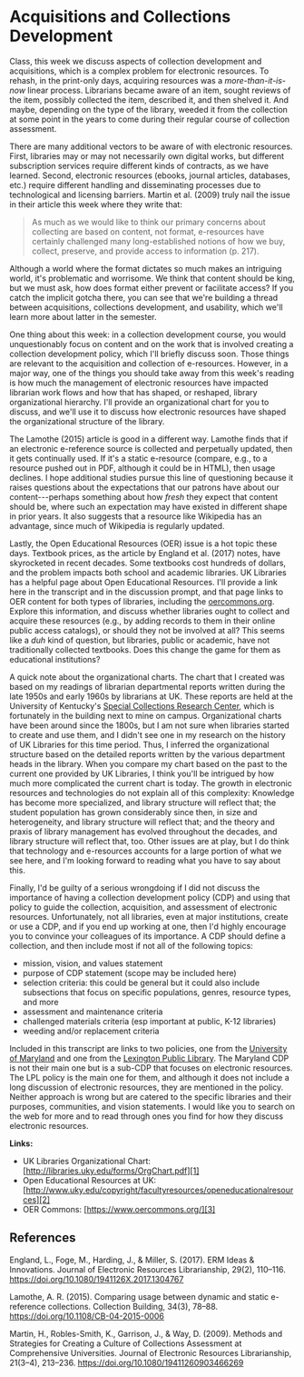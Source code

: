 # Acquisitions and Collections Development

Class, this week we discuss aspects of collection development and acquisitions,
which is a complex problem for electronic resources. To rehash, in the
print-only days, acquiring resources was a *more-than-it-is-now* linear
process. Librarians became aware of an item, sought reviews of the item,
possibly collected the item, described it, and then shelved it. And maybe,
depending on the type of the library, weeded it from the collection at some
point in the years to come during their regular course of collection
assessment.

There are many additional vectors to be aware of with electronic resources.
First, libraries may or may not necessarily own digital works, but different
subscription services require different kinds of contracts, as we have learned.
Second, electronic resources (ebooks, journal articles, databases, etc.)
require different handling and disseminating processes due to technological and
licensing barriers. Martin et al. (2009) truly nail the issue in their article
this week where they write that:

> As much as we would like to think our primary concerns about collecting are
> based on content, not format, e-resources have certainly challenged many
> long-established notions of how we buy, collect, preserve, and provide access
> to information (p. 217).

Although a world where the format dictates so much makes an intriguing world,
it's problematic and worrisome. We think that content should be king, but we
must ask, how does format either prevent or facilitate access? If you catch the
implicit gotcha there, you can see that we're building a thread between
acquisitions, collections development, and usability, which we'll learn more
about latter in the semester.

One thing about this week: in a collection development course, you would
unquestionably focus on content and on the work that is involved creating
a collection development policy, which I'll briefly discuss soon. Those things
are relevant to the acquisition and collection of e-resources. However, in
a major way, one of the things you should take away from this week's reading is
how much the management of electronic resources have impacted librarian work
flows and how that has shaped, or reshaped, library organizational hierarchy.
I'll provide an organizational chart for you to discuss, and we'll use it to
discuss how electronic resources have shaped the organizational structure of
the library.

The Lamothe (2015) article is good in a different way. Lamothe finds that if an
electronic e-reference source is collected and perpetually updated, then it
gets continually used. If it's a static e-resource (compare, e.g., to
a resource pushed out in PDF, although it could be in HTML), then usage
declines. I hope additional studies pursue this line of questioning because it
raises questions about the expectations that our patrons have about our
content---perhaps something about how *fresh* they expect that content should
be, where such an expectation may have existed in different shape in prior
years. It also suggests that a resource like Wikipedia has an advantage, since
much of Wikipedia is regularly updated.

Lastly, the Open Educational Resources (OER) issue is a hot topic these days.
Textbook prices, as the article by England et al. (2017) notes, have
skyrocketed in recent decades. Some textbooks cost hundreds of dollars, and the
problem impacts both school and academic libraries. UK Libraries has a helpful
page about Open Educational Resources. I'll provide a link here in the
transcript and in the discussion prompt, and that page links to OER content for
both types of libraries, including the [oercommons.org][3]. Explore this
information, and discuss whether libraries ought to collect and acquire these
resources (e.g., by adding records to them in their online public access
catalogs), or should they not be involved at all? This seems like a *duh* kind
of question, but libraries, public or academic, have not traditionally
collected textbooks. Does this change the game for them as educational
institutions?

A quick note about the organizational charts. The chart that I created was
based on my readings of librarian departmental reports written during the late
1950s and early 1960s by librarians at UK. These reports are held at the
University of Kentucky's [Special Collections Research Center][4], which is
fortunately in the building next to mine on campus. Organizational charts have
been around since the 1800s, but I am not sure when libraries started to create
and use them, and I didn't see one in my research on the history of UK
Libraries for this time period. Thus, I inferred the organizational structure
based on the detailed reports written by the various department heads in the
library. When you compare my chart based on the past to the current one
provided by UK Libraries, I think you'll be intrigued by how much more
complicated the current chart is today. The growth in electronic resources and
technologies do not explain all of this complexity: Knowledge has become more
specialized, and library structure will reflect that; the student population
has grown considerably since then, in size and heterogeneity, and library
structure will reflect that; and the theory and praxis of library management
has evolved throughout the decades, and library structure will reflect that,
too. Other issues are at play, but I do think that technology and e-resources
accounts for a large portion of what we see here, and I'm looking forward to
reading what you have to say about this.

Finally, I'd be guilty of a serious wrongdoing if I did not discuss the
importance of having a collection development policy (CDP) and using that
policy to guide the collection, acquisition, and assessment of electronic
resources. Unfortunately, not all libraries, even at major institutions, create
or use a CDP, and if you end up working at one, then I'd highly encourage you
to convince your colleagues of its importance. A CDP should define
a collection, and then include most if not all of the following topics:

  - mission, vision, and values statement
  - purpose of CDP statement (scope may be included here)
  - selection criteria: this could be general but it could also include
    subsections that focus on specific populations, genres, resource types, and more
  - assessment and maintenance criteria 
  - challenged materials criteria (esp important at public, K-12 libraries)
  - weeding and/or replacement criteria

Included in this transcript are links to two policies, one from the [University
of Maryland][5] and one from the [Lexington Public Library][6]. The Maryland
CDP is not their main one but is a sub-CDP that focuses on electronic
resources. The LPL policy is the main one for them, and although it does not
include a long discussion of electronic resources, they are mentioned in the
policy. Neither approach is wrong but are catered to the specific libraries and
their purposes, communities, and vision statements. I would like you to search
on the web for more and to read through ones you find for how they discuss
electronic resources. 

**Links:**

- UK Libraries Organizational Chart:
  [http://libraries.uky.edu/forms/OrgChart.pdf][1]
- Open Educational Resources at UK:
  [http://www.uky.edu/copyright/facultyresources/openeducationalresources][2]
- OER Commons: [https://www.oercommons.org/][3]

[1]:http://libraries.uky.edu/forms/OrgChart.pdf
[2]:http://www.uky.edu/copyright/facultyresources/openeducationalresources
[3]:https://www.oercommons.org/
[4]:http://libraries.uky.edu/SC
[5]:https://www.lib.umd.edu/collections/policies/electronic-resources
[6]:https://www.lexpublib.org/collection-development-policy

## References

England, L., Foge, M., Harding, J., & Miller, S. (2017). ERM Ideas
& Innovations. Journal of Electronic Resources Librarianship, 29(2), 110–116.
https://doi.org/10.1080/1941126X.2017.1304767

Lamothe, A. R. (2015). Comparing usage between dynamic and static e-reference
collections. Collection Building, 34(3), 78–88.
https://doi.org/10.1108/CB-04-2015-0006

Martin, H., Robles-Smith, K., Garrison, J., & Way, D. (2009). Methods and
Strategies for Creating a Culture of Collections Assessment at Comprehensive
Universities. Journal of Electronic Resources Librarianship, 21(3–4), 213–236.
https://doi.org/10.1080/19411260903466269
